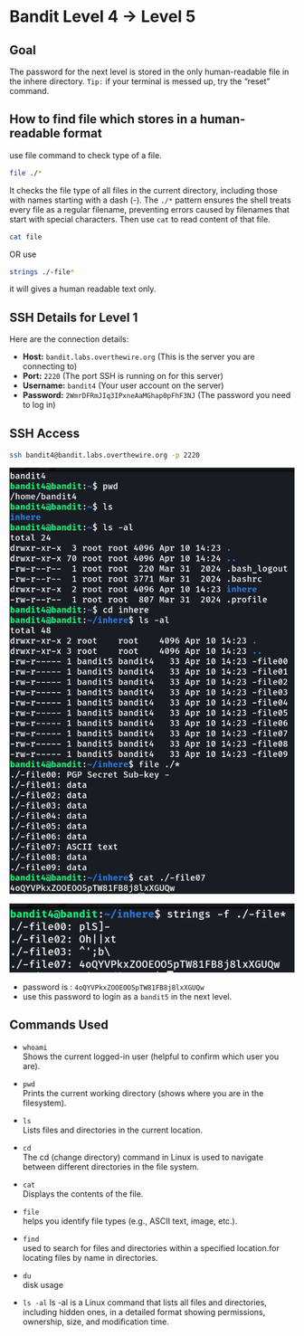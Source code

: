 # Bandit Level 4 → Level 5


## Goal
The password for the next level is stored in the only human-readable file in the inhere directory. `Tip:` if your terminal is messed up, try the “reset” command.


## How to find file which stores in a human-readable format
use file command to check type of a file.
```bash
file ./*
```
It checks the file type of all files in the current directory, including those with names starting with a dash (-). The `./*` pattern ensures the shell treats every file as a regular filename, preventing errors caused by filenames that start with special characters. Then use `cat` to read content of that file.

```bash
cat file
```
OR use 
```bash
strings ./-file*
```
it will gives a human readable text only.


## SSH Details for Level 1
Here are the connection details:
- **Host:** `bandit.labs.overthewire.org` (This is the server you are connecting to)
- **Port:** `2220` (The port SSH is running on for this server)
- **Username:** `bandit4` (Your user account on the server)
- **Password:** `2WmrDFRmJIq3IPxneAaMGhap0pFhF3NJ` (The password you need to log in)


## SSH Access

```bash
ssh bandit4@bandit.labs.overthewire.org -p 2220
```


![level 4](/image/level4.png)

![level 4](/image/level4.1.png)

- password is : `4oQYVPkxZOOEOO5pTW81FB8j8lxXGUQw`
- use this password to login as a `bandit5` in the next level.


## Commands Used
 
- `whoami`  
  Shows the current logged-in user (helpful to confirm which user you are).

- `pwd`  
  Prints the current working directory (shows where you are in the filesystem).

- `ls`  
  Lists files and directories in the current location.

- `cd`  
  The cd (change directory) command in Linux is used to navigate between different directories in the file system.

- `cat`  
  Displays the contents of the file.

- `file`  
  helps you identify file types (e.g., ASCII text, image, etc.).

- `find`  
  used to search for files and directories within a specified location.for locating files by name in directories.

- `du`  
  disk usage

- `ls -al`
  ls -al is a Linux command that lists all files and directories, including hidden ones, in a detailed format showing permissions, ownership, size, and modification time.